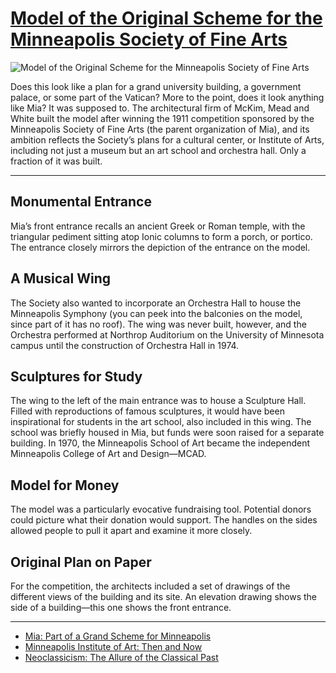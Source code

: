 # [Model of the Original Scheme for the Minneapolis Society of Fine Arts](http://artstories.artsmia.org/#/o/31247)
![Model of the Original Scheme for the Minneapolis Society of Fine Arts](http://api.artsmia.org/images/31247/large.jpg)

Does this look like a plan for a grand university building, a government palace, or some part of the Vatican? More to the point, does it look anything like Mia? It was supposed to. The architectural firm of McKim, Mead and White built the model after winning the 1911 competition sponsored by the Minneapolis Society of Fine Arts (the parent organization of Mia), and its ambition reflects the Society’s plans for a cultural center, or Institute of Arts, including not just a museum but an art school and orchestra hall. Only a fraction of it was built.

---

## Monumental Entrance

Mia’s front entrance recalls an ancient Greek or Roman temple, with the triangular pediment sitting atop Ionic columns to form a porch, or portico. The entrance closely mirrors the depiction of the entrance on the model.

## A Musical Wing

The Society also wanted to incorporate an Orchestra Hall to house the Minneapolis Symphony (you can peek into the balconies on the model, since part of it has no roof). The wing was never built, however, and the Orchestra performed at Northrop Auditorium on the University of Minnesota campus until the construction of Orchestra Hall in 1974.

## Sculptures for Study

The wing to the left of the main entrance was to house a Sculpture Hall. Filled with reproductions of famous sculptures, it would have been inspirational for students in the art school, also included in this wing. The school was briefly housed in Mia, but funds were soon raised for a separate building. In 1970, the Minneapolis School of Art became the independent Minneapolis College of Art and Design—MCAD.

## Model for Money

The model was a particularly evocative fundraising tool. Potential donors could picture what their donation would support. The handles on the sides allowed people to pull it apart and examine it more closely.

## Original Plan on Paper

For the competition, the architects included a set of drawings of the different views of the building and its site. An elevation drawing shows the side of a building—this one shows the front entrance.

---

* [Mia: Part of a Grand Scheme for Minneapolis](../stories/mia-part-of-a-grand-scheme-for-minneapolis.md)
* [Minneapolis Institute of Art: Then and Now](../stories/minneapolis-institute-of-art-then-and-now.md)
* [Neoclassicism: The Allure of the Classical Past](../stories/neoclassicism-the-allure-of-the-classical-past.md)
